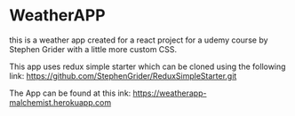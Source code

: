 # WeatherAPP
this is a weather app created for a react project for a udemy course by Stephen Grider with a little more custom CSS.

This app uses redux simple starter which can be cloned using the following link:
https://github.com/StephenGrider/ReduxSimpleStarter.git

The App can be found at this ink:
https://weatherapp-malchemist.herokuapp.com
